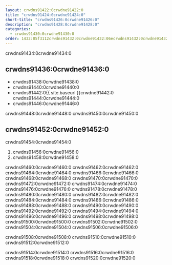 ```yaml
---
layout: crwdns91422:0crwdne91422:0
title: "crwdns91424:0crwdne91424:0"
short-title: "crwdns91426:0crwdne91426:0"
description: "crwdns91428:0crwdne91428:0"
categories:
  - crwdns91430:0crwdne91430:0
order: 1432:05f3112crwdns91432:0crwdne91432:06ecrwdns91432:0crwdne91432:0.12700687crwdns91432:0crwdne91432:0
---
```

crwdns91434:0crwdne91434:0

## crwdns91436:0crwdne91436:0

- crwdns91438:0crwdne91438:0
- crwdns91440:0crwdne91440:0
- crwdns91442:0{{ site.baseurl }}crwdne91442:0 crwdns91444:0crwdne91444:0 
- crwdns91446:0crwdne91446:0

crwdns91448:0crwdne91448:0 crwdns91450:0crwdne91450:0

## crwdns91452:0crwdne91452:0

crwdns91454:0crwdne91454:0

1. crwdns91456:0crwdne91456:0
2. crwdns91458:0crwdne91458:0

crwdns91460:0crwdne91460:0 crwdns91462:0crwdne91462:0 crwdns91464:0crwdne91464:0 crwdns91466:0crwdne91466:0 crwdns91468:0crwdne91468:0 crwdns91470:0crwdne91470:0 crwdns91472:0crwdne91472:0 crwdns91474:0crwdne91474:0 crwdns91476:0crwdne91476:0 crwdns91478:0crwdne91478:0 crwdns91480:0crwdne91480:0 crwdns91482:0crwdne91482:0 crwdns91484:0crwdne91484:0 crwdns91486:0crwdne91486:0 crwdns91488:0crwdne91488:0 crwdns91490:0crwdne91490:0 crwdns91492:0crwdne91492:0 crwdns91494:0crwdne91494:0 crwdns91496:0crwdne91496:0 crwdns91498:0crwdne91498:0 crwdns91500:0crwdne91500:0 crwdns91502:0crwdne91502:0 crwdns91504:0crwdne91504:0 crwdns91506:0crwdne91506:0

crwdns91508:0crwdne91508:0 crwdns91510:0crwdne91510:0 crwdns91512:0crwdne91512:0

crwdns91514:0crwdne91514:0 crwdns91516:0crwdne91516:0 crwdns91518:0crwdne91518:0 crwdns91520:0crwdne91520:0